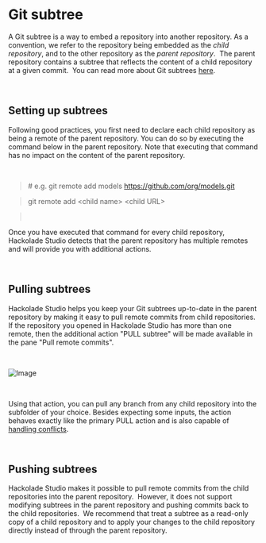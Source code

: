 # Git subtree

A Git subtree is a way to embed a repository into another repository. As a convention, we refer to the repository being embedded as the *child repository*, and to the other repository as the *parent repository*.&nbsp; The parent repository contains a subtree that reflects the content of a child repository at a given commit.&nbsp; You can read more about Git subtrees [here](<https://www.atlassian.com/git/tutorials/git-subtree> "target=\"\_blank\"").

&nbsp;

## Setting up subtrees

Following good practices, you first need to declare each child repository as being a remote of the parent repository. You can do so by executing the command below in the parent repository. Note that executing that command has no impact on the content of the parent repository.

&nbsp;

> \# e.g. git remote add models https://github.com/org/models.git

> git remote add \<child name\> \<child URL\>

> &nbsp;

Once you have executed that command for every child repository, Hackolade Studio detects that the parent repository has multiple remotes and will provide you with additional actions.

&nbsp;

## Pulling subtrees

Hackolade Studio helps you keep your Git subtrees up-to-date in the parent repository by making it easy to pull remote commits from child repositories. If the repository you opened in Hackolade Studio has more than one remote, then the additional action "PULL subtree" will be made available in the pane "Pull remote commits".

&nbsp;

![Image](<lib/Workgroup - Git subtree.png>)

&nbsp;

Using that action, you can pull any branch from any child repository into the subfolder of your choice. Besides expecting some inputs, the action behaves exactly like the primary PULL action and is also capable of [handling conflicts](<Solveconflicts.md>).

&nbsp;

## Pushing subtrees

Hackolade Studio makes it possible to pull remote commits from the child repositories into the parent repository.&nbsp; However, it does not support modifying subtrees in the parent repository and pushing commits back to the child repositories.&nbsp; We recommend that treat a subtree as a read-only copy of a child repository and to apply your changes to the child repository directly instead of through the parent repository.
